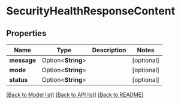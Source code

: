 # SecurityHealthResponseContent

## Properties

Name | Type | Description | Notes
------------ | ------------- | ------------- | -------------
**message** | Option<**String**> |  | [optional]
**mode** | Option<**String**> |  | [optional]
**status** | Option<**String**> |  | [optional]

[[Back to Model list]](../README.md#documentation-for-models) [[Back to API list]](../README.md#documentation-for-api-endpoints) [[Back to README]](../README.md)


